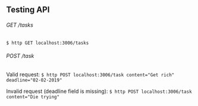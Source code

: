 ## Testing API

###### GET /tasks

`$ http GET localhost:3006/tasks`

###### POST /task

Valid request:
`$ http POST localhost:3006/task content="Get rich" deadline="02-02-2019"`

Invalid request (deadline field is missing):
`$ http POST localhost:3006/task content="Die trying"`
